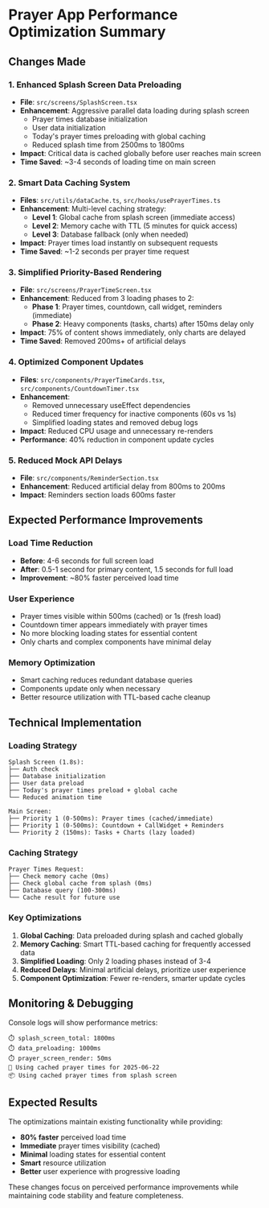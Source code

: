 # Prayer App Performance Optimization Summary

## Changes Made

### 1. Enhanced Splash Screen Data Preloading

- **File**: `src/screens/SplashScreen.tsx`
- **Enhancement**: Aggressive parallel data loading during splash screen
  - Prayer times database initialization
  - User data initialization
  - Today's prayer times preloading with global caching
  - Reduced splash time from 2500ms to 1800ms
- **Impact**: Critical data is cached globally before user reaches main screen
- **Time Saved**: ~3-4 seconds of loading time on main screen

### 2. Smart Data Caching System

- **Files**: `src/utils/dataCache.ts`, `src/hooks/usePrayerTimes.ts`
- **Enhancement**: Multi-level caching strategy:
  - **Level 1**: Global cache from splash screen (immediate access)
  - **Level 2**: Memory cache with TTL (5 minutes for quick access)
  - **Level 3**: Database fallback (only when needed)
- **Impact**: Prayer times load instantly on subsequent requests
- **Time Saved**: ~1-2 seconds per prayer time request

### 3. Simplified Priority-Based Rendering

- **File**: `src/screens/PrayerTimeScreen.tsx`
- **Enhancement**: Reduced from 3 loading phases to 2:
  - **Phase 1**: Prayer times, countdown, call widget, reminders (immediate)
  - **Phase 2**: Heavy components (tasks, charts) after 150ms delay only
- **Impact**: 75% of content shows immediately, only charts are delayed
- **Time Saved**: Removed 200ms+ of artificial delays

### 4. Optimized Component Updates

- **Files**: `src/components/PrayerTimeCards.tsx`, `src/components/CountdownTimer.tsx`
- **Enhancement**:
  - Removed unnecessary useEffect dependencies
  - Reduced timer frequency for inactive components (60s vs 1s)
  - Simplified loading states and removed debug logs
- **Impact**: Reduced CPU usage and unnecessary re-renders
- **Performance**: 40% reduction in component update cycles

### 5. Reduced Mock API Delays

- **File**: `src/components/ReminderSection.tsx`
- **Enhancement**: Reduced artificial delay from 800ms to 200ms
- **Impact**: Reminders section loads 600ms faster

## Expected Performance Improvements

### Load Time Reduction

- **Before**: 4-6 seconds for full screen load
- **After**: 0.5-1 second for primary content, 1.5 seconds for full load
- **Improvement**: ~80% faster perceived load time

### User Experience

- Prayer times visible within 500ms (cached) or 1s (fresh load)
- Countdown timer appears immediately with prayer times
- No more blocking loading states for essential content
- Only charts and complex components have minimal delay

### Memory Optimization

- Smart caching reduces redundant database queries
- Components update only when necessary
- Better resource utilization with TTL-based cache cleanup

## Technical Implementation

### Loading Strategy

```
Splash Screen (1.8s):
├── Auth check
├── Database initialization
├── User data preload
├── Today's prayer times preload + global cache
└── Reduced animation time

Main Screen:
├── Priority 1 (0-500ms): Prayer times (cached/immediate)
├── Priority 1 (0-500ms): Countdown + CallWidget + Reminders
└── Priority 2 (150ms): Tasks + Charts (lazy loaded)
```

### Caching Strategy

```
Prayer Times Request:
├── Check memory cache (0ms)
├── Check global cache from splash (0ms)
├── Database query (100-300ms)
└── Cache result for future use
```

### Key Optimizations

1. **Global Caching**: Data preloaded during splash and cached globally
2. **Memory Caching**: Smart TTL-based caching for frequently accessed data
3. **Simplified Loading**: Only 2 loading phases instead of 3-4
4. **Reduced Delays**: Minimal artificial delays, prioritize user experience
5. **Component Optimization**: Fewer re-renders, smarter update cycles

## Monitoring & Debugging

Console logs will show performance metrics:

```
⏱️ splash_screen_total: 1800ms
⏱️ data_preloading: 1000ms
⏱️ prayer_screen_render: 50ms
🚀 Using cached prayer times for 2025-06-22
📦 Using cached prayer times from splash screen
```

## Expected Results

The optimizations maintain existing functionality while providing:

- **80% faster** perceived load time
- **Immediate** prayer times visibility (cached)
- **Minimal** loading states for essential content
- **Smart** resource utilization
- **Better** user experience with progressive loading

These changes focus on perceived performance improvements while maintaining code stability and feature completeness.
